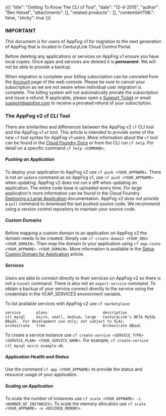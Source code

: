{{{
  "title": "Getting To Know The CLI cf Tool",
  "date": "12-4-2015",
  "author": "Ben Heisel",
  "attachments": [],
  "related-products" : [],
  "contentIsHTML": false,
  "sticky": true
}}}

### IMPORTANT

This document is for users of AppFog v1 for migration to the next generation of AppFog that is located in CenturyLink Cloud Control Portal.

Before deleting any applications or services on AppFog v1 ensure you have local copies. Once apps and services are deleted it is **permanent**. We will not be able to provide a backup.

When migration is complete your billing subscription can be canceled from the [Account](https://console.appfog.com/#account) page of the web console. Please be sure to cancel your subscription as we are not aware when individual user migration is complete. The billing system will not automatically prorate the subscription and issue a refund. If applicable, please open a [Support Ticket](https://support.appfog.com/tickets/new) or email support@appfog.com to receive a prorated refund of your subscription.

### The AppFog v2 cf CLI Tool
There are similarities and differences between the AppFog v2 `cf` CLI tool and the AppFog v1 `af` tool. This article is intended to provide some of the new `cf` tool syntax for AppFog v1 users. More information about the `cf` tool can be found in the [Cloud Foundry Docs](https://docs.cloudfoundry.org/devguide/installcf/) or from the CLI run `cf help`. For detail on a specific command `cf help <COMMAND>`.

##### Pushing an Application
To deploy your application to AppFog v2 use `cf push <YOUR_APPNAME>`. There is not an `update` command as on AppFog v1, use `cf push <YOUR_APPNAME>` when updating. AppFog v2 does not run a diff when updating an application. The entire code base is uploaded every time. For large application's more information can be found in the Cloud Foundry [Deploying a Large Application](https://docs.cloudfoundry.org/devguide/deploy-apps/large-app-deploy.html) documentation. AppFog v2 does not provide a `pull` command to download the last pushed source code. We recommend using a version control repository to maintain your source code.

##### Custom Domains
Before mapping a custom domain to an application on AppFog v2 the domain needs to be created. Simply use `cf create-domain <YOUR_ORG> <YOUR_DOMAIN>`. Then map the domain to your application using `cf map-route <YOUR_APPNAME> <YOUR_DOMAIN>`. More information is available in the [Setup Custom Domain for Application](../AppFog/setup-custom-domain-for-appfog-app.md) article.

##### Services
Users are able to connect directly to their services on AppFog v2 so there is not a `tunnel` command. There is also not an `export-service` command. To obtain a backup of your service connect directly to the service using the credentials in the VCAP_SERVICES environment variable.

To list available services with AppFog v2 use `cf marketplace`:

```
service       plans                         description   
ctl_mysql     micro, small, medium, large   CenturyLink's BETA MySQL DBaaS.  For development use only; not subject to SLAs.   
orchestrate   free                          Orchestrate DBaaS
```
To create a service instance use `cf create-service <SERVICE_TYPE> <SERVICE_PLAN> <YOUR_SERVICE_NAME>`. For example, `cf create-service ctl_mysql micro example-db`.

##### Application Health and Status
Use the command `cf app <YOUR_APPNAME>` to provide the status and resource usage of your application.

##### Scaling an Application
To scale the number of instances use `cf scale <YOUR_APPNAME> -i <NUMBER_OF_INSTANCES>`. To scale the memory allocation use `cf scale <YOUR_APPNAME> -m <DESIRED_MEMORY>`
